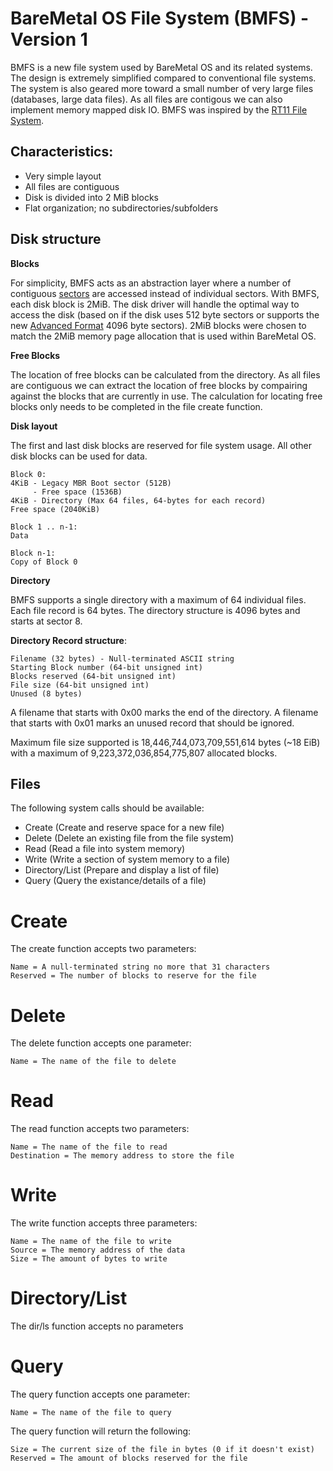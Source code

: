 # BareMetal OS File System (BMFS) - Version 1

BMFS is a new file system used by BareMetal OS and its related systems. The design is extremely simplified compared to conventional file systems. The system is also geared more toward a small number of very large files (databases, large data files). As all files are contigous we can also implement memory mapped disk IO. BMFS was inspired by the [RT11 File System](http://en.wikipedia.org/wiki/RT11#File_system).

## Characteristics:

- Very simple layout
- All files are contiguous
- Disk is divided into 2 MiB blocks
- Flat organization; no subdirectories/subfolders

## Disk structure

**Blocks**

For simplicity, BMFS acts as an abstraction layer where a number of contiguous [sectors](http://en.wikipedia.org/wiki/Disk_sector) are accessed instead of individual sectors. With BMFS, each disk block is 2MiB. The disk driver will handle the optimal way to access the disk (based on if the disk uses 512 byte sectors or supports the new [Advanced Format](http://en.wikipedia.org/wiki/Advanced_Format) 4096 byte sectors). 2MiB blocks were chosen to match the 2MiB memory page allocation that is used within BareMetal OS.

**Free Blocks**

The location of free blocks can be calculated from the directory. As all files are contiguous we can extract the location of free blocks by compairing against the blocks that are currently in use. The calculation for locating free blocks only needs to be completed in the file create function.

**Disk layout**

The first and last disk blocks are reserved for file system usage. All other disk blocks can be used for data.

	Block 0:
	4KiB - Legacy MBR Boot sector (512B)
	     - Free space (1536B)
	4KiB - Directory (Max 64 files, 64-bytes for each record)
	Free space (2040KiB)
	
	Block 1 .. n-1:
	Data

	Block n-1:
	Copy of Block 0

**Directory**

BMFS supports a single directory with a maximum of 64 individual files. Each file record is 64 bytes. The directory structure is 4096 bytes and starts at sector 8.

**Directory Record structure**:

	Filename (32 bytes) - Null-terminated ASCII string
	Starting Block number (64-bit unsigned int)
	Blocks reserved (64-bit unsigned int)
	File size (64-bit unsigned int)
	Unused (8 bytes)

A filename that starts with 0x00 marks the end of the directory. A filename that starts with 0x01 marks an unused record that should be ignored.

Maximum file size supported is 18,446,744,073,709,551,614 bytes (~18 EiB) with a maximum of 9,223,372,036,854,775,807 allocated blocks.

## Files

The following system calls should be available:

- Create (Create and reserve space for a new file)
- Delete (Delete an existing file from the file system)
- Read (Read a file into system memory)
- Write (Write a section of system memory to a file)
- Directory/List (Prepare and display a list of file)
- Query (Query the existance/details of a file)

# Create

The create function accepts two parameters:

	Name = A null-terminated string no more that 31 characters
	Reserved = The number of blocks to reserve for the file


# Delete

The delete function accepts one parameter:

	Name = The name of the file to delete


# Read

The read function accepts two parameters:

	Name = The name of the file to read
	Destination = The memory address to store the file


# Write

The write function accepts three parameters:

	Name = The name of the file to write
	Source = The memory address of the data
	Size = The amount of bytes to write


# Directory/List

The dir/ls function accepts no parameters


# Query

The query function accepts one parameter:

	Name = The name of the file to query

The query function will return the following:

	Size = The current size of the file in bytes (0 if it doesn't exist)
	Reserved = The amount of blocks reserved for the file

